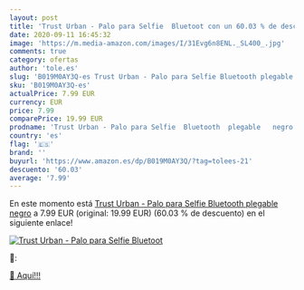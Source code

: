```yaml
---
layout: post
title: 'Trust Urban - Palo para Selfie  Bluetoot con un 60.03 % de descuento'
date: 2020-09-11 16:45:32
image: 'https://m.media-amazon.com/images/I/31Evg6n8ENL._SL400_.jpg'
comments: true
category: ofertas
author: 'tole.es'
slug: 'B019M0AY3Q-es Trust Urban - Palo para Selfie Bluetooth plegable negro'
sku: 'B019M0AY3Q-es'
actualPrice: 7.99 EUR
currency: EUR
price: 7.99
comparePrice: 19.99 EUR
prodname: 'Trust Urban - Palo para Selfie  Bluetooth  plegable   negro'
country: 'es'
flag: '🇪🇸'
brand: ''
buyurl: 'https://www.amazon.es/dp/B019M0AY3Q/?tag=tolees-21'
descuento: '60.03'
average: '7.99'
---
```


En este momento está [Trust Urban - Palo para Selfie  Bluetooth  plegable   negro](https://www.amazon.es/dp/B019M0AY3Q/?tag=tolees-21) a 7.99 EUR (original: 19.99 EUR) (60.03 %  de descuento) en el siguiente enlace!

[![Trust Urban - Palo para Selfie  Bluetoot](https://m.media-amazon.com/images/I/31Evg6n8ENL._SL400_.jpg)](https://www.amazon.es/dp/B019M0AY3Q/?tag=tolees-21)

🔎:


[🛒 Aquí!!!](https://www.amazon.es/dp/B019M0AY3Q/?tag=tolees-21)
